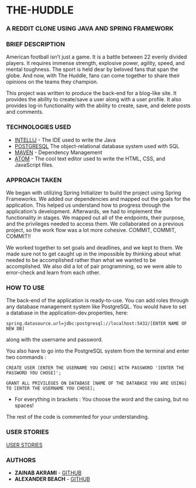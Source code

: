 # THE-HUDDLE

### A REDDIT CLONE USING JAVA AND SPRING FRAMEWORK

### BRIEF DESCRIPTION

American football isn’t just a game. It is a battle between 22 evenly divided players. It requires immense strength, explosive power, agility, speed, and mental toughness. The sport is held dear by beloved fans that span the globe. And now, with The Huddle, fans can come together to share their opinions on the teams they champion.


This project was written to produce the back-end for a blog-like site. It provides the ability to create/save a user along with a user profile. It also provides log-in functionality with the ability to create, save, and delete posts and comments.


### TECHNOLOGIES USED
* [INTELLIJ](https://www.jetbrains.com/idea/) - The IDE used to write the Java
* [POSTGRESQL](https://www.postgresql.org) The object-relational database system used with SQL
* [MAVEN](https://maven.apache.org/) - Dependency Management 
* [ATOM](https://atom.io) - The cool text editor used to write the HTML, CSS, and JavaScript files.

### APPROACH TAKEN
We began with utilizing Spring Initializer to build the project using Spring Frameworks. We added our dependencies and mapped out the goals for the application. This helped us understand how to progress through the application's development. Afterwards, we had to implement the functionality in stages. We mapped out all of the endpoints, their purpose, and the privileges needed to access them. We collaborated on a previous project, so the work flow was a lot more cohesive. COMMIT, COMMIT, COMMIT!!

We worked together to set goals and deadlines, and we kept to them. We made sure not to get caught up in the impossible by thinking about what needed to be accomplished rather than what we wanted to be accomplished. We also did a lot of pair programming, so we were able to error-check and learn from each other.

### HOW TO USE
The back-end of the application is ready-to-use. You can add roles through any database management system like PostgreSQL. You would have to set a database in the application-dev.properties, here:
```
spring.datasource.url=jdbc:postgresql://localhost:5432/[ENTER NAME OF NEW DB]
```
along with the username and password. 

You also have to go into the PostgreSQL system from the terminal and enter two commands :
```
CREATE USER [ENTER THE USERNAME YOU CHOSE] WITH PASSWORD '[ENTER THE PASSWORD YOU CHOSE]';
```
```
GRANT ALL PRIVILEGES ON DATABASE [NAME OF THE DATABASE YOU ARE USING] TO [ENTER THE USERNAME YOU CHOSE];
```
* For everything in brackets : You choose the word and the casing, but no spaces!

The rest of the code is commented for your understanding.

### USER STORIES
[USER STORIES](https://docs.google.com/document/d/1tQ0M42U-i7CZ78qQF0Fsv2D8o2_AJXg62cdJCH9b0bQ/edit?usp=sharing)


### AUTHORS
* **ZAINAB AKRAMI** - [GITHUB](https://github.com/zainab21)
* **ALEXANDER BEACH** - [GITHUB](https://github.com/MrAlexBeach)

